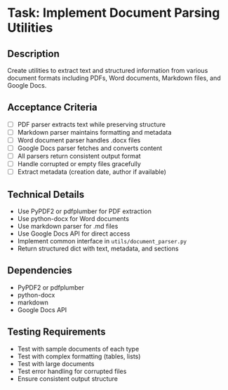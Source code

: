 # Task: Implement Document Parsing Utilities

## Description
Create utilities to extract text and structured information from various document formats including PDFs, Word documents, Markdown files, and Google Docs.

## Acceptance Criteria
- [ ] PDF parser extracts text while preserving structure
- [ ] Markdown parser maintains formatting and metadata
- [ ] Word document parser handles .docx files
- [ ] Google Docs parser fetches and converts content
- [ ] All parsers return consistent output format
- [ ] Handle corrupted or empty files gracefully
- [ ] Extract metadata (creation date, author if available)

## Technical Details
- Use PyPDF2 or pdfplumber for PDF extraction
- Use python-docx for Word documents
- Use markdown parser for .md files
- Use Google Docs API for direct access
- Implement common interface in `utils/document_parser.py`
- Return structured dict with text, metadata, and sections

## Dependencies
- PyPDF2 or pdfplumber
- python-docx
- markdown
- Google Docs API

## Testing Requirements
- Test with sample documents of each type
- Test with complex formatting (tables, lists)
- Test with large documents
- Test error handling for corrupted files
- Ensure consistent output structure